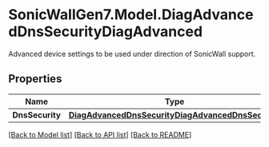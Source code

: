 # SonicWallGen7.Model.DiagAdvancedDnsSecurityDiagAdvanced
Advanced device settings to be used under direction of SonicWall support.

## Properties

Name | Type | Description | Notes
------------ | ------------- | ------------- | -------------
**DnsSecurity** | [**DiagAdvancedDnsSecurityDiagAdvancedDnsSecurity**](DiagAdvancedDnsSecurityDiagAdvancedDnsSecurity.md) |  | [optional] 

[[Back to Model list]](../README.md#documentation-for-models) [[Back to API list]](../README.md#documentation-for-api-endpoints) [[Back to README]](../README.md)

